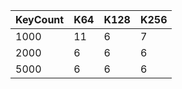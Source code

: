 | KeyCount | K64 | K128 | K256 |
|----------|-----|------|------|
|     1000 |  11 |    6 |    7 |
|     2000 |   6 |    6 |    6 |
|     5000 |   6 |    6 |    6 |
